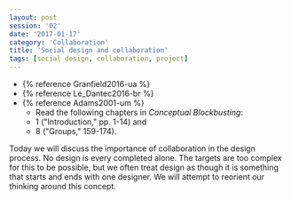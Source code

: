 ```yaml
--- 
layout: post 
session: '02' 
date: '2017-01-17' 
category: 'Collaboration' 
title: 'Social design and collaboration' 
tags: [social design, collaboration, project] 
--- 
```

  - {% reference Granfield2016-ua %}
  - {% reference Le_Dantec2016-br %}
  - {% reference Adams2001-um %}
    - Read the following chapters in *Conceptual Blockbusting*: 
    - 1 ("Introduction," pp. 1-14) and
    - 8 ("Groups," 159-174).

Today we will discuss the importance of collaboration in the design process. 
No design is every completed alone. 
The targets are too complex for this to be possible, but we often treat design as though it is something that starts and ends with one designer.
We will attempt to reorient our thinking around this concept. 

<excerpt/>

